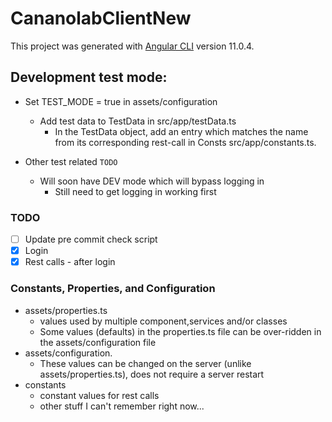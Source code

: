 # CananolabClientNew

This project was generated with [Angular CLI](https://github.com/angular/angular-cli) version 11.0.4.

## Development test mode:
- Set TEST_MODE = true in assets/configuration
  - Add test data to TestData in src/app/testData.ts
    - In the TestData object, add an entry which matches the name from its corresponding rest-call  in Consts src/app/constants.ts.

-  Other test related `TODO`    
   - Will soon have DEV mode which will bypass logging in
     - Still need to get logging in working first

### TODO
-[ ] Update pre commit check script
-[X] Login
-[X] Rest calls - after login

### Constants, Properties, and Configuration
- assets/properties.ts
  - values used by multiple component,services and/or classes
  - Some values (defaults) in the properties.ts file can be over-ridden in the assets/configuration file 
- assets/configuration.  
  - These values can be changed on the server (unlike assets/properties.ts), does not require a server restart
- constants
  - constant values for rest calls
  - other stuff I can't remember right now...  
